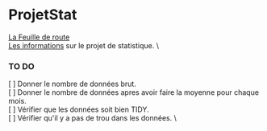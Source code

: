 # ProjetStat

[La Feuille de route](https://github.com/l3miage-gambiezj/ProjetStat/blob/master/ReadMe_Gambiez-Mahi-Gourdon-Frances.md) \
[Les informations](https://github.com/l3miage-gambiezj/ProjetStat/blob/master/InfoProjet.md) sur le projet de statistique. \


### TO DO
  [ ] Donner le nombre de données brut. \
  [ ] Donner le nombre de données apres avoir faire la moyenne pour chaque mois. \
  [ ] Vérifier que les données soit bien TIDY. \
  [ ] Vérifier qu'il y a pas de trou dans les données. \
